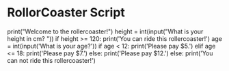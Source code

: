 # RollorCoaster Script
print("Welcome to the rollercoaster!")
height = int(input("What is your height in cm? "))
if height >= 120:
  print('You can ride this rollercoaster!')
  age = int(input('What is your age?'))
  if age < 12:
    print('Please pay $5.')
  elif age <= 18:
    print('Please pay $7.')
  else:
    print('Please pay $12.')
else:
  print('You can not ride this rollercoaster!')
